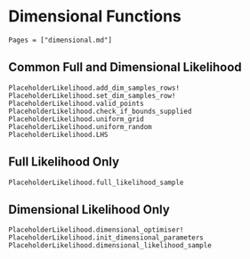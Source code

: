 # Dimensional Functions

```@index
Pages = ["dimensional.md"]
```

## Common Full and Dimensional Likelihood

```@docs
PlaceholderLikelihood.add_dim_samples_rows!
PlaceholderLikelihood.set_dim_samples_row!
PlaceholderLikelihood.valid_points
PlaceholderLikelihood.check_if_bounds_supplied
PlaceholderLikelihood.uniform_grid
PlaceholderLikelihood.uniform_random
PlaceholderLikelihood.LHS
```

## Full Likelihood Only

```@docs
PlaceholderLikelihood.full_likelihood_sample
```

## Dimensional Likelihood Only

```@docs
PlaceholderLikelihood.dimensional_optimiser!
PlaceholderLikelihood.init_dimensional_parameters
PlaceholderLikelihood.dimensional_likelihood_sample
```